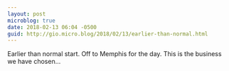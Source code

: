 ```yaml
---
layout: post
microblog: true
date: 2018-02-13 06:04 -0500
guid: http://gio.micro.blog/2018/02/13/earlier-than-normal.html
---
```

Earlier than normal start. Off to Memphis for the day. This is the business we have chosen...
